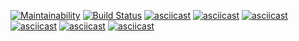 [![Maintainability](https://api.codeclimate.com/v1/badges/4083eb7d60bc28e90cab/maintainability)](https://codeclimate.com/github/maksim-do/frontend-project-lvl1/maintainability)
[![Build Status](https://travis-ci.com/maksim-do/frontend-project-lvl1.svg?branch=master)](https://travis-ci.com/maksim-do/frontend-project-lvl1)
[![asciicast](https://asciinema.org/a/23UE7Y4URIPzx8S1sQV39PGhV.svg)](https://asciinema.org/a/23UE7Y4URIPzx8S1sQV39PGhV)
[![asciicast](https://asciinema.org/a/NVzdxTm1wkQUYS9mEOHaudi1Q.svg)](https://asciinema.org/a/NVzdxTm1wkQUYS9mEOHaudi1Q)
[![asciicast](https://asciinema.org/a/7ar7TuNW34cAUlHUINCMpLifA.svg)](https://asciinema.org/a/7ar7TuNW34cAUlHUINCMpLifA)
[![asciicast](https://asciinema.org/a/pnZbfaTWgr9QikWcv4M4m6RK4.svg)](https://asciinema.org/a/pnZbfaTWgr9QikWcv4M4m6RK4)
[![asciicast](https://asciinema.org/a/0Cj1yiZHjtgALfwdVR1OXIXKk.svg)](https://asciinema.org/a/0Cj1yiZHjtgALfwdVR1OXIXKk)
[![asciicast](https://asciinema.org/a/0mRHTnQqWsnoBTPSj52AhgnIM.svg)](https://asciinema.org/a/0mRHTnQqWsnoBTPSj52AhgnIM)